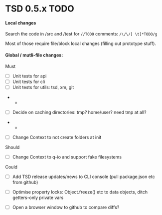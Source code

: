 # TSD 0.5.x TODO

#### Local changes

Search the code in /src and /test for `//TODO` comments: `/\/\/[ \t]*TODO/g`

Most of those require file/block local changes (filling out prototype stuff).

#### Global / mutli-file changes:

Must

* [ ] Unit tests for api
* [ ] Unit tests for cli
* [ ] Unit tests for utils: tsd, xm, git
* -
* [ ] Decide on caching directories: tmp? home/user? need tmp at all?
* -
* [ ] Change Context to not create folders at init
 

Should

* [ ] Change Context to q-io and support fake filesystems


Could
* [ ] Add TSD release updates/news to CLI console (pull package.json etc from github)
* [ ] Optimise property locks: Object.freeze() etc to data objects, ditch getters-only private vars
* [ ] Open a browser window to github to compare diffs?


